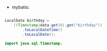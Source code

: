 
- mybatis:
```java

LocalDate birthday = 
    ((Timestamp)data.get(0).get("birthday"))
        .toLocalDateTime()
        .toLocalDate();
```

```java
import java.sql.Timestamp;
```